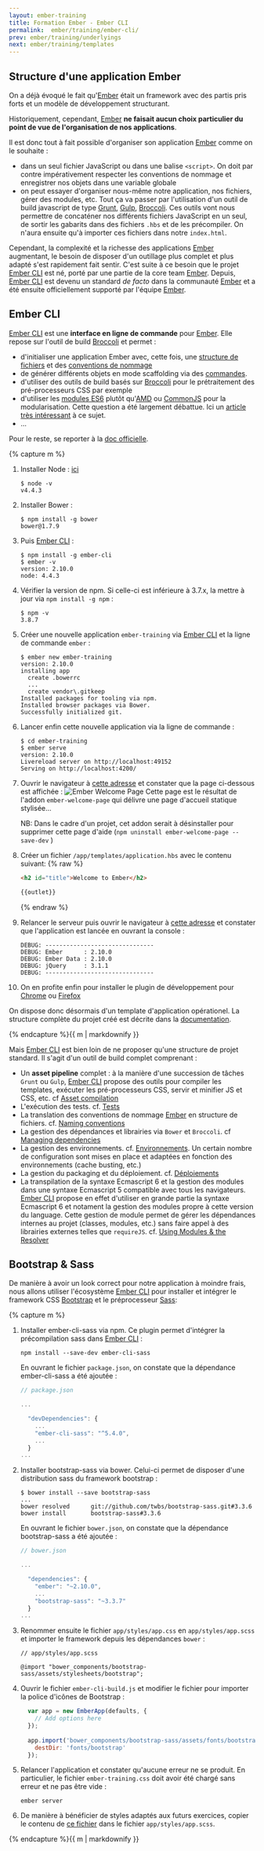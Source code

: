 ```yaml
---
layout: ember-training
title: Formation Ember - Ember CLI
permalink:  ember/training/ember-cli/
prev: ember/training/underlyings
next: ember/training/templates
---
```


<div id="toc"></div>

## Structure d'une application Ember

On a déjà évoqué le fait qu'[Ember][ember] était un framework avec des partis pris forts et un modèle de développement structurant. 

Historiquement, cependant, [Ember][ember] **ne faisait aucun choix particulier du point de vue de l'organisation de nos applications**.

Il est donc tout à fait possible d'organiser son application [Ember][ember] comme on le souhaite : 

- dans un seul fichier JavaScript ou dans une balise `<script>`. On doit par contre impérativement respecter les conventions de 
  nommage et enregistrer nos objets dans une variable globale
- on peut essayer d'organiser nous-même notre application, nos fichiers, gérer des modules, etc. Tout ça va passer par l'utilisation 
  d'un outil de build javascript de type [Grunt](http://gruntjs.com/), [Gulp](http://gulpjs.com/), [Broccoli][broccoli]. 
  Ces outils vont nous permettre de concaténer nos différents fichiers JavaScript en un seul, de sortir les gabarits dans des fichiers
  `.hbs` et de les précompiler. On n'aura ensuite qu'à importer ces fichiers dans notre ``index.html``.

Cependant, la complexité et la richesse des applications [Ember][ember] augmentant, le besoin de disposer d'un outillage plus complet
et plus adapté s'est rapidement fait sentir. C'est suite à ce besoin que le projet [Ember CLI][ember-cli] est né, porté par une partie de la core team [Ember][ember]. Depuis, [Ember CLI][ember-cli] est
devenu un standard *de facto* dans la communauté [Ember][ember] et a été ensuite officiellement supporté par l'équipe [Ember][ember].

## Ember CLI

[Ember CLI][ember-cli] est une **interface en ligne de commande** pour [Ember][ember]. Elle repose
sur l'outil de build [Broccoli][broccoli] et permet : 

* d'initialiser une application Ember avec, cette fois, une [structure de fichiers][folder-layout] et des
  [conventions de nommage](http://www.ember-cli.com/#naming-conventions)
* de générer différents objets en mode scaffolding via des [commandes](http://www.ember-cli.com/#using-ember-cli).
* d'utiliser des outils de build basés sur [Broccoli][broccoli] pour le prétraitement des pré-processeurs CSS par exemple
* d'utiliser les [modules ES6](https://people.mozilla.org/~jorendorff/es6-draft.html) plutôt 
  qu'[AMD](http://en.wikipedia.org/wiki/Asynchronous_module_definition) ou 
  [CommonJS](http://en.wikipedia.org/wiki/CommonJS) pour la modularisation. Cette question a été
  largement débattue. Ici un [article très intéressant](http://tomdale.net/2012/01/amd-is-not-the-answer/) à ce sujet.
* ...

Pour le reste, se reporter à la [doc officielle][ember-cli].

<div class="work no-answer">
    {% capture m %}

1. Installer Node : [ici](https://nodejs.org/en/)
 
   ```console
   $ node -v
   v4.4.3
   ```
    
1. Installer Bower : 

   ```console
   $ npm install -g bower
   bower@1.7.9
   ```

1. Puis [Ember CLI](http://www.ember-cli.com/) : 

   ```console
   $ npm install -g ember-cli
   $ ember -v
   version: 2.10.0
   node: 4.4.3
   ```
   
1. Vérifier la version de npm. Si celle-ci est inférieure à 3.7.x, la mettre à jour via ``npm install -g npm``  : 

   ```console
   $ npm -v
   3.8.7
   ```

1. Créer une nouvelle application ``ember-training`` via [Ember CLI](http://www.ember-cli.com/) et la ligne de commande `ember` :

   ```console
   $ ember new ember-training
   version: 2.10.0
   installing app
     create .bowerrc
     ...
     create vendor\.gitkeep
   Installed packages for tooling via npm.
   Installed browser packages via Bower.
   Successfully initialized git.
   ```

1. Lancer enfin cette nouvelle application via la ligne de commande : 

   ```console
   $ cd ember-training
   $ ember serve
   version: 2.10.0
   Livereload server on http://localhost:49152
   Serving on http://localhost:4200/
   ```

1. Ouvrir le navigateur à [cette adresse](http://localhost:4200/ember-getting-started) et constater que la page ci-dessous est affichée :
   ![Ember Welcome Page](/images/ember-welcome-page.png)
   Cette page est le résultat de l'addon `ember-welcome-page` qui délivre une page d'accueil statique stylisée...

   NB: Dans le cadre d'un projet, cet addon serait à désinstaller pour supprimer cette page d'aide (`npm uninstall ember-welcome-page --save-dev` )

1. Créer un fichier `/app/templates/application.hbs` avec le contenu suivant:
   {% raw %}
   ```html
   <h2 id="title">Welcome to Ember</h2>
   
   {{outlet}}
   ```
   {% endraw %}

1. Relancer le serveur puis ouvrir le navigateur à [cette adresse](http://localhost:4200/) et constater que l'application est lancée en ouvrant la console :

   ```console
   DEBUG: -------------------------------
   DEBUG: Ember      : 2.10.0
   DEBUG: Ember Data : 2.10.0
   DEBUG: jQuery     : 3.1.1
   DEBUG: -------------------------------
   ``` 

1. On en profite enfin pour installer le plugin de développement pour [Chrome](https://chrome.google.com/webstore/detail/ember-inspector/bmdblncegkenkacieihfhpjfppoconhi)
ou [Firefox](https://addons.mozilla.org/fr/firefox/addon/ember-inspector/)

On dispose donc désormais d'un template d'application opérationel. La structure complète du projet créé est décrite dans la 
[documentation](folder-layout).

  {% endcapture %}{{ m | markdownify }}
</div>

Mais [Ember CLI][ember-cli] est bien loin de ne proposer qu'une structure de projet standard. Il s'agit d'un outil de build complet comprenant : 

* Un **asset pipeline** complet : à la manière d'une succession de tâches ``Grunt`` ou ``Gulp``, [Ember CLI][ember-cli] propose des outils pour compiler les templates, exécuter les pré-processeurs CSS,
  servir et minifier JS et CSS, etc. cf [Asset compilation](http://www.ember-cli.com/user-guide/#asset-compilation)
* L'exécution des tests. cf. [Tests](http://www.ember-cli.com/user-guide/#testing)
* La translation des conventions de nommage [Ember][ember] en structure de fichiers. cf. [Naming conventions](http://www.ember-cli.com/user-guide/#naming-conventions)
* La gestion des dépendances et librairies via ``Bower`` et ``Broccoli``. cf [Managing dependencies](http://www.ember-cli.com/user-guide/#naming-conventions)
* La gestion des environnements. cf. [Environnements](http://www.ember-cli.com/user-guide/#Environments). Un certain nombre de configuration sont mises en place et adaptées en fonction des environnements 
  (cache busting, etc.)
* La gestion du packaging et du déploiement. cf. [Déploiements](http://www.ember-cli.com/user-guide/#deployments)
* La transpilation de la syntaxe Ecmascript 6 et la gestion des modules dans une syntaxe Ecmascript 5 compatible avec tous les navigateurs. [Ember CLI][ember-cli] propose en effet d'utiliser en grande partie la
  syntaxe Ecmascript 6 et notament la gestion des modules propre à cette version du language. Cette gestion de module permet de gérer les dépendances internes au projet (classes, modules, etc.) sans faire appel
  à des librairies externes telles que ``requireJS``. cf. [Using Modules & the Resolver](http://www.ember-cli.com/user-guide/#using-modules)


## Bootstrap & Sass

De manière à avoir un look correct pour notre application à moindre frais, nous allons utiliser l'écosystème [Ember CLI][ember-cli] pour installer et intégrer 
le framework CSS [Bootstrap](http://getbootstrap.com/) et le préprocesseur [Sass](http://sass-lang.com/):

<div class="work no-answer">
    {% capture m %}
    
1. Installer ember-cli-sass via npm. Ce plugin permet d'intégrer la précompilation sass dans [Ember CLI](http://www.ember-cli.com/) : 

   ```console
   npm install --save-dev ember-cli-sass
   ```
   
   En ouvrant le fichier ``package.json``, on constate que la dépendance ember-cli-sass a été ajoutée : 
       
   ```javascript
   // package.json
   
   ...
   
     "devDependencies": {
       ...
       "ember-cli-sass": "^5.4.0",
       ...
     }
   ...
   ```

1. Installer bootstrap-sass via bower. Celui-ci permet de disposer d'une distribution sass du framework bootstrap : 

   ```console
   $ bower install --save bootstrap-sass
   ...
   bower resolved      git://github.com/twbs/bootstrap-sass.git#3.3.6
   bower install       bootstrap-sass#3.3.6
   ```
   
   En ouvrant le fichier ``bower.json``, on constate que la dépendance bootstrap-sass a été ajoutée : 
   
   ```javascript
   // bower.json
   
   ...
   
     "dependencies": {
       "ember": "~2.10.0",
       ...
       "bootstrap-sass": "~3.3.7"
     }
   ...
   ```

1. Renommer ensuite le fichier ``app/styles/app.css`` en ``app/styles/app.scss`` et importer le framework depuis les dépendances `bower` :

   ```console
   // app/styles/app.scss
   
   @import "bower_components/bootstrap-sass/assets/stylesheets/bootstrap";
   ```
    
1. Ouvrir le fichier ``ember-cli-build.js`` et modifier le fichier pour importer la police d'icônes de Bootstrap :

   ```javascript
     var app = new EmberApp(defaults, {
       // Add options here
     });
     
     app.import('bower_components/bootstrap-sass/assets/fonts/bootstrap/glyphicons-halflings-regular.woff', {
       destDir: 'fonts/bootstrap'
     });
   ```
    
1. Relancer l'application et constater qu'aucune erreur ne se produit. En particulier, le fichier ``ember-training.css`` doit avoir été chargé sans erreur et ne pas être vide :

   ```console
   ember server
   ```
    
1. De manière à bénéficier de styles adaptés aux futurs exercices, copier le contenu de [ce fichier](https://raw.githubusercontent.com/bmeurant/ember-training/master/app/styles/app.scss) 
   dans le fichier ``app/styles/app.scss``.
    
  {% endcapture %}{{ m | markdownify }}
</div>

[ember]: http://emberjs.com
[ember-cli]: http://www.ember-cli.com/
[folder-layout]: http://www.ember-cli.com/user-guide/#folder-layout
[html-bars]: https://github.com/tildeio/htmlbars
[ember-data]: https://github.com/emberjs/data
[broccoli]: https://github.com/broccolijs/broccoli
